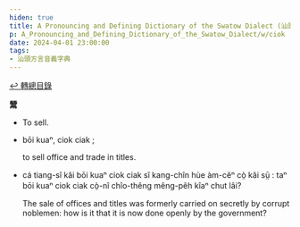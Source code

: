 ```yaml
---
hiden: true
title: A Pronouncing and Defining Dictionary of the Swatow Dialect (汕頭方言音義字典) / ciok
p: A_Pronouncing_and_Defining_Dictionary_of_the_Swatow_Dialect/w/ciok
date: 2024-04-01 23:00:00
tags: 
- 汕頭方言音義字典
---
```


[↩️ 轉總目錄](/A_Pronouncing_and_Defining_Dictionary_of_the_Swatow_Dialect)


**鬵**
- To sell.

- bōi kuaⁿ, ciok ciak ;

  to sell office and trade in titles.

- cá tiang-sî kâi bōi kuaⁿ ciok ciak sĭ kang-chîn  hùe àm-cĕⁿ cò̤ kâi sṳ̄ : taⁿ bōi kuaⁿ ciok ciak cò̤-nî chîo-thêng  mêng-pêh kîaⁿ chut lâi?

  The sale of offices and titles was formerly  carried on secretly by corrupt noblemen: how is it that it is now done  openly by the government?